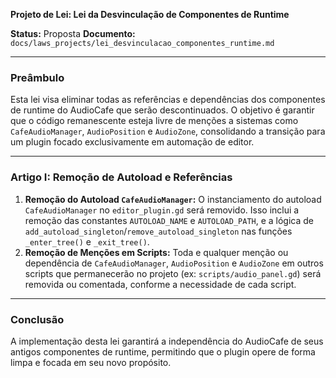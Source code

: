 **Projeto de Lei: Lei da Desvinculação de Componentes de Runtime**

**Status:** Proposta
**Documento:** `docs/laws_projects/lei_desvinculacao_componentes_runtime.md`

---

### **Preâmbulo**

Esta lei visa eliminar todas as referências e dependências dos componentes de runtime do AudioCafe que serão descontinuados. O objetivo é garantir que o código remanescente esteja livre de menções a sistemas como `CafeAudioManager`, `AudioPosition` e `AudioZone`, consolidando a transição para um plugin focado exclusivamente em automação de editor.

---

### **Artigo I: Remoção de Autoload e Referências**

1.  **Remoção do Autoload `CafeAudioManager`:** O instanciamento do autoload `CafeAudioManager` no `editor_plugin.gd` será removido. Isso inclui a remoção das constantes `AUTOLOAD_NAME` e `AUTOLOAD_PATH`, e a lógica de `add_autoload_singleton`/`remove_autoload_singleton` nas funções `_enter_tree()` e `_exit_tree()`.
2.  **Remoção de Menções em Scripts:** Toda e qualquer menção ou dependência de `CafeAudioManager`, `AudioPosition` e `AudioZone` em outros scripts que permanecerão no projeto (ex: `scripts/audio_panel.gd`) será removida ou comentada, conforme a necessidade de cada script.

---

### **Conclusão**

A implementação desta lei garantirá a independência do AudioCafe de seus antigos componentes de runtime, permitindo que o plugin opere de forma limpa e focada em seu novo propósito.